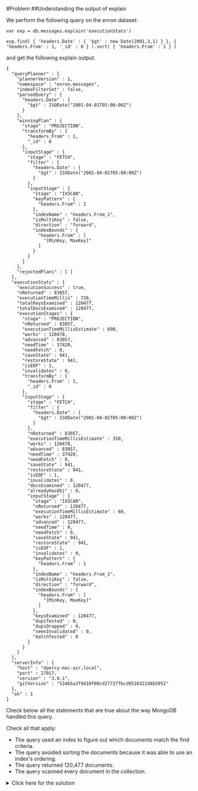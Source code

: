 #Problem
##Understanding the output of explain

We perform the following query on the enron dataset:

    var exp = db.messages.explain('executionStats')

    exp.find( { 'headers.Date' : { '$gt' : new Date(2001,3,1) } }, { 'headers.From' : 1, '_id' : 0 } ).sort( { 'headers.From' : 1 } )

and get the following explain output.

    {
      "queryPlanner" : {
        "plannerVersion" : 1,
        "namespace" : "enron.messages",
        "indexFilterSet" : false,
        "parsedQuery" : {
          "headers.Date" : {
            "$gt" : ISODate("2001-04-01T05:00:00Z")
          }
        },
        "winningPlan" : {
          "stage" : "PROJECTION",
          "transformBy" : {
            "headers.From" : 1,
            "_id" : 0
          },
          "inputStage" : {
            "stage" : "FETCH",
            "filter" : {
              "headers.Date" : {
                "$gt" : ISODate("2001-04-01T05:00:00Z")
              }
            },
            "inputStage" : {
              "stage" : "IXSCAN",
              "keyPattern" : {
                "headers.From" : 1
              },
              "indexName" : "headers.From_1",
              "isMultiKey" : false,
              "direction" : "forward",
              "indexBounds" : {
                "headers.From" : [
                  "[MinKey, MaxKey]"
                ]
              }
            }
          }
        },
        "rejectedPlans" : [ ]
      },
      "executionStats" : {
        "executionSuccess" : true,
        "nReturned" : 83057,
        "executionTimeMillis" : 726,
        "totalKeysExamined" : 120477,
        "totalDocsExamined" : 120477,
        "executionStages" : {
          "stage" : "PROJECTION",
          "nReturned" : 83057,
          "executionTimeMillisEstimate" : 690,
          "works" : 120478,
          "advanced" : 83057,
          "needTime" : 37420,
          "needFetch" : 0,
          "saveState" : 941,
          "restoreState" : 941,
          "isEOF" : 1,
          "invalidates" : 0,
          "transformBy" : {
            "headers.From" : 1,
            "_id" : 0
          },
          "inputStage" : {
            "stage" : "FETCH",
            "filter" : {
              "headers.Date" : {
                "$gt" : ISODate("2001-04-01T05:00:00Z")
              }
            },
            "nReturned" : 83057,
            "executionTimeMillisEstimate" : 350,
            "works" : 120478,
            "advanced" : 83057,
            "needTime" : 37420,
            "needFetch" : 0,
            "saveState" : 941,
            "restoreState" : 941,
            "isEOF" : 1,
            "invalidates" : 0,
            "docsExamined" : 120477,
            "alreadyHasObj" : 0,
            "inputStage" : {
              "stage" : "IXSCAN",
              "nReturned" : 120477,
              "executionTimeMillisEstimate" : 60,
              "works" : 120477,
              "advanced" : 120477,
              "needTime" : 0,
              "needFetch" : 0,
              "saveState" : 941,
              "restoreState" : 941,
              "isEOF" : 1,
              "invalidates" : 0,
              "keyPattern" : {
                "headers.From" : 1
              },
              "indexName" : "headers.From_1",
              "isMultiKey" : false,
              "direction" : "forward",
              "indexBounds" : {
                "headers.From" : [
                  "[MinKey, MaxKey]"
                ]
              },
              "keysExamined" : 120477,
              "dupsTested" : 0,
              "dupsDropped" : 0,
              "seenInvalidated" : 0,
              "matchTested" : 0
            }
          }
        }
      },
      "serverInfo" : {
        "host" : "dpercy-mac-air.local",
        "port" : 27017,
        "version" : "3.0.1",
        "gitVersion" : "534b5a3f9d10f00cd27737fbcd951032248b5952"
      },
      "ok" : 1
    }

Check below all the statements that are true about the way MongoDB handled this query.

Check all that apply:
 - The query used an index to figure out which documents match the find criteria.
 - The query avoided sorting the documents because it was able to use an index's ordering.
 - The query returned 120,477 documents.
 - The query scanned every document in the collection.

<details>
  <summary>Click here for the solution</summary>
  - The query avoided sorting the documents because it was able to use an index's ordering.
  - The query scanned every document in the collection.
</details>